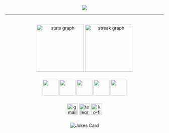 <div align="center">
  <a href="https://git.io/typing-svg"><img src="https://readme-typing-svg.demolab.com?font=Montserrat&weight=600&size=24&duration=4000&pause=500&center=true&vCenter=true&lines=Christian+Santangelo;High+School+Student;Amateur+Web+Developer"></a>
</div><hr><br>

<div align="center">
  <img src="https://github-readme-stats.vercel.app/api?username=unbl0ck&hide_title=false&hide_rank=false&show_icons=true&include_all_commits=true&count_private=true&disable_animations=false&theme=react&locale=en&hide_border=false" height="150" alt="stats graph">
  <img src="https://streak-stats.demolab.com?user=unbl0ck&locale=en&mode=weekly&theme=react&hide_border=false&border_radius=5&date_format=M j[, Y]" height="150" alt="streak graph">
</div>

###

<div align="center">
  <img src="https://cdn.jsdelivr.net/gh/devicons/devicon/icons/html5/html5-original.svg" height="50">
  <img src="https://cdn.jsdelivr.net/gh/devicons/devicon/icons/css3/css3-original.svg" height="50">
  <img src="https://cdn.jsdelivr.net/gh/devicons/devicon/icons/python/python-original.svg" height="50">
  <img src="https://cdn.jsdelivr.net/gh/devicons/devicon/icons/photoshop/photoshop-line.svg" height="50">
  <img src="https://cdn.jsdelivr.net/gh/devicons/devicon/icons/premierepro/premierepro-original.svg" height="50">
</div>

###

<div align="center">
  <img src="https://img.shields.io/static/v1?message=Gmail&logo=gmail&label=&color=D14836&logoColor=white&labelColor=&style=for-the-badge" height="35" alt="gmail logo">
  <img src="https://img.shields.io/static/v1?message=Telegram&logo=telegram&label=&color=2CA5E0&logoColor=white&labelColor=&style=for-the-badge" height="35" alt="telegram logo">
  <img src="https://img.shields.io/static/v1?message=Ko-fi&logo=ko-fi&label=&color=F16061&logoColor=white&labelColor=&style=for-the-badge" height="35" alt="ko-fi logo">
</div>

###

<div align="center">
  <img src="https://readme-jokes.vercel.app/api?theme=react" alt="Jokes Card">
</div>